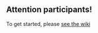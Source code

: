 ## Attention participants! 
To get started, please [see the wiki](https://github.com/dispersionlab/welcome/wiki)
